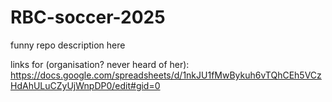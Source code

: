 # RBC-soccer-2025

funny repo description here

links for (organisation? never heard of her):
https://docs.google.com/spreadsheets/d/1nkJU1fMwBykuh6vTQhCEh5VCzHdAhULuCZyUjWnpDP0/edit#gid=0